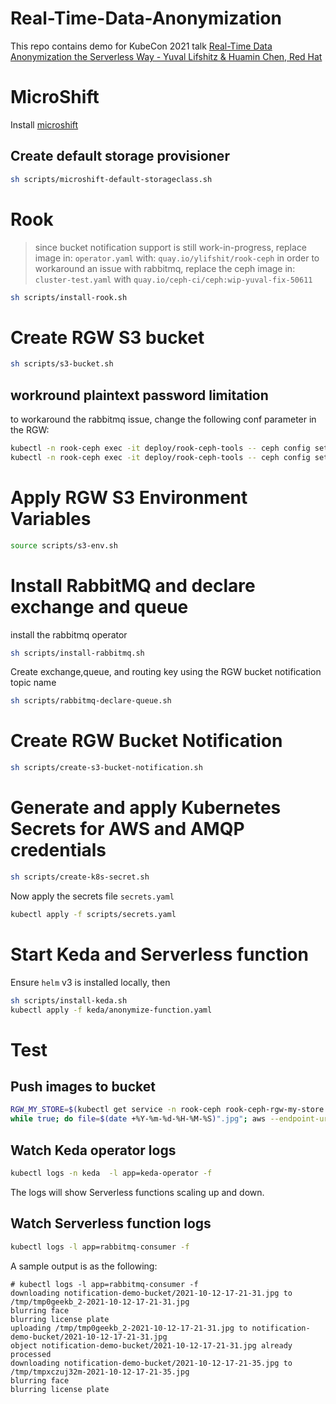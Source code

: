 # Real-Time-Data-Anonymization

This repo contains demo for KubeCon 2021 talk [Real-Time Data Anonymization the Serverless Way - Yuval Lifshitz & Huamin Chen, Red Hat
](https://kccncna2021.sched.com/event/lV3P/real-time-data-anonymization-the-serverless-way-yuval-lifshitz-huamin-chen-red-hat?iframe=no)


# MicroShift
Install [microshift](https://github.com/redhat-et/microshift)

## Create default storage provisioner
```bash
sh scripts/microshift-default-storageclass.sh
```
# Rook
> since bucket notification support is still work-in-progress, replace image in: `operator.yaml` with: `quay.io/ylifshit/rook-ceph`
> in order to workaround an issue with rabbitmq, replace the ceph image in: `cluster-test.yaml` with `quay.io/ceph-ci/ceph:wip-yuval-fix-50611`
```bash
sh scripts/install-rook.sh
```

# Create RGW S3 bucket
```bash
sh scripts/s3-bucket.sh
```
## workround plaintext password limitation
to workaround the rabbitmq issue, change the following conf parameter in the RGW:
```bash
kubectl -n rook-ceph exec -it deploy/rook-ceph-tools -- ceph config set client.rgw.my.store.a rgw_allow_secrets_in_cleartext true
kubectl -n rook-ceph exec -it deploy/rook-ceph-tools -- ceph config set  client.rgw.my.store.a debug_rgw 10
```

# Apply RGW S3 Environment Variables
```bash
source scripts/s3-env.sh
```

# Install RabbitMQ and declare exchange and queue
install the rabbitmq operator
```bash
sh scripts/install-rabbitmq.sh
```
 
Create exchange,queue, and routing key using the RGW bucket notification topic name
```bash
sh scripts/rabbitmq-declare-queue.sh
```

# Create RGW Bucket Notification
```bash
sh scripts/create-s3-bucket-notification.sh
```

# Generate and apply Kubernetes Secrets for AWS and AMQP credentials 
```bash
sh scripts/create-k8s-secret.sh
```
Now apply the secrets file `secrets.yaml`
```bash
kubectl apply -f scripts/secrets.yaml
```

# Start Keda and Serverless function
Ensure `helm` v3 is installed locally, then 
```bash
sh scripts/install-keda.sh
kubectl apply -f keda/anonymize-function.yaml
```
# Test
## Push images to bucket
```bash
RGW_MY_STORE=$(kubectl get service -n rook-ceph rook-ceph-rgw-my-store -o jsonpath='{.spec.clusterIP}')
while true; do file=$(date +%Y-%m-%d-%H-%M-%S)".jpg"; aws --endpoint-url http://$RGW_MY_STORE:80 s3 cp test/image.jpg s3://notification-demo-bucket/$file;sleep 3;done
```

## Watch Keda operator logs
```bash
kubectl logs -n keda  -l app=keda-operator -f
```
The logs will show Serverless functions scaling up and down.

## Watch Serverless function logs
```bash
kubectl logs -l app=rabbitmq-consumer -f
```
A sample output is as the following:
```console
# kubectl logs -l app=rabbitmq-consumer -f
downloading notification-demo-bucket/2021-10-12-17-21-31.jpg to /tmp/tmp0geekb_2-2021-10-12-17-21-31.jpg
blurring face
blurring license plate
uploading /tmp/tmp0geekb_2-2021-10-12-17-21-31.jpg to notification-demo-bucket/2021-10-12-17-21-31.jpg
object notification-demo-bucket/2021-10-12-17-21-31.jpg already processed
downloading notification-demo-bucket/2021-10-12-17-21-35.jpg to /tmp/tmpxczuj32m-2021-10-12-17-21-35.jpg
blurring face
blurring license plate
```
